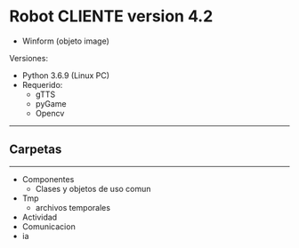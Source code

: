Robot CLIENTE version 4.2
=====================
* Winform (objeto image)

Versiones:
* Python 3.6.9 (Linux PC)
* Requerido:
    * gTTS
    * pyGame
    * Opencv

-----------
## Carpetas
-----------


* Componentes
    * Clases y objetos de uso comun
* Tmp
    * archivos temporales
* Actividad
* Comunicacion
* ia

